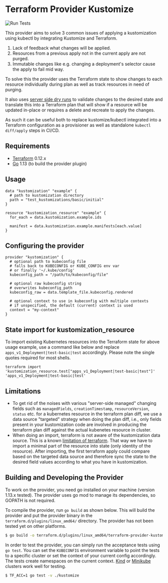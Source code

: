 # Terraform Provider Kustomize

![Run Tests](https://github.com/kbst/terraform-provider-kustomize/workflows/Run%20Tests/badge.svg?branch=master&event=push)

This provider aims to solve 3 common issues of applying a kustomization using kubectl by integrating Kustomize and Terraform.

 1. Lack of feedback what changes will be applied.
 1. Resources from a previous apply not in the current apply are not purged.
 1. Immutable changes like e.g. changing a deployment's selector cause the apply to fail mid way.

To solve this the provider uses the Terraform state to show changes to each resource individually during plan as well as track resources in need of purging.

It also uses [server side dry runs](https://kubernetes.io/docs/reference/using-api/api-concepts/#dry-run) to validate changes to the desired state and translate this into a Terraform plan that will show if a resource will be updated in-place or requires a delete and recreate to apply the changes.

As such it can be useful both to replace kustomize/kubectl integrated into a Terraform configuration as a provisioner as well as standalone `kubectl diff/apply` steps in CI/CD.

## Requirements

-	[Terraform](https://www.terraform.io/downloads.html) 0.12.x
-	[Go](https://golang.org/doc/install) 1.13 (to build the provider plugin)

## Usage

```hcl
data "kustomization" "example" {
  # path to kustomization directory
  path = "test_kustomizations/basic/initial"
}

resource "kustomization_resource" "example" {
  for_each = data.kustomization.example.ids

  manifest = data.kustomization.example.manifests[each.value]
}

```

## Configuring the provider

```hcl
provider "kustomization" {
  # optional path to kubeconfig file
  # falls back to KUBECONFIG or KUBE_CONFIG env var
  # or finally '~/.kube/config'
  kubeconfig_path = "/path/to/kubeconfig/file"

  # optional raw kubeconfig string
  # overwrites kubeconfig_path
  kubeconfig_raw = data.template_file.kubeconfig.rendered

  # optional context to use in kubeconfig with multiple contexts
  # if unspecified, the default (current) context is used
  context = "my-context"
}
```

## State import for kustomization_resource

To import existing Kubernetes resources into the Terraform state for above usage example, use a command like below and replace `apps_v1_Deployment|test-basic|test` accordingly. Please note the single quotes required for most shells.

```
terraform import 'kustomization_resource.test["apps_v1_Deployment|test-basic|test"]' 'apps_v1_Deployment|test-basic|test'
```

## Limitations
- To get rid of the noises with various "server-side managed" changing fields such as `managedFields`, `creationTimestamp`, `resourceVersion`, `status` etc. for a kubernetes resource in the terraform plan diff, we use a data source "targeted" strategy when doing the plan diff, i.e., only fields present in your kustomization code are involved in producing the terraform plan diff against the actual kubenetes resource in cluster.
- When doing an import, terraform is not aware of the kustomization data source. This is a known [limitation of terraform](https://www.terraform.io/docs/commands/import.html#provider-configuration). That way we have to import a minimal part of the resource into state (only identity of the resource). After importing, the first terraform apply could compare based on the targeted data source and therefore sync the state to the desired field values according to what you have in kustomization.

## Building and Developing the Provider

To work on the provider, you need go installed on your machine (version 1.13.x tested). The provider uses go mod to manage its dependencies, so GOPATH is not required.

To compile the provider, run `go build` as shown below. This will build the provider and put the provider binary in the `terraform.d/plugins/linux_amd64/` directory. The provider has not been tested yet on other platforms.

```sh
$ go build -o terraform.d/plugins/linux_amd64/terraform-provider-kustomization
```

In order to test the provider, you can simply run the acceptance tests using `go test`. You can set the `KUBECONFIG` environment variable to point the tests to a specific cluster or set the context of your current config accordingly. The tests create namespaces on the current context. [Kind](https://github.com/kubernetes-sigs/kind) or [Minikube](https://github.com/kubernetes/minikube) clusters work well for testing.

```sh
$ TF_ACC=1 go test -v ./kustomize
```
